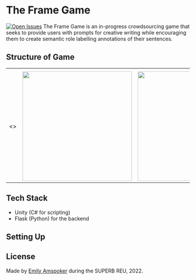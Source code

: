 # The Frame Game
[![Open Issues](https://img.shields.io/github/issues-raw/eamspoker/FrameGameAssets?style=flat-square)](https://github.com/eamspoker/FrameGameAssets/issues)
The Frame Game is an in-progress crowdsourcing game that seeks to provide users with prompts for creative writing while encouraging them to create semantic role labelling annotations of their sentences.

## Structure of Game

<table>
  <tr>
    <td></td>
     <td></td>
     <td></td>
  </tr>
  <tr>
    <td><></td>
    <td><img src="" width="300"/></td>
    <td><img src="" width="300"/></td>
  </tr>
 </table>

## Tech Stack

- Unity (C# for scripting)
- Flask (Python) for the backend

## Setting Up


## License


Made by [Emily Amspoker](https://github.com/eamspoker) during the SUPERB REU, 2022.
